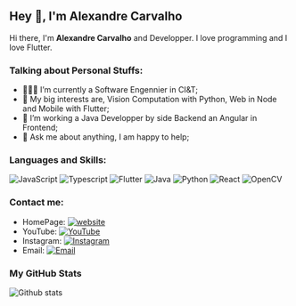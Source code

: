 ## Hey 👋, I'm Alexandre Carvalho

Hi there, I'm **Alexandre Carvalho** and Developper. I love programming and I love Flutter.

### Talking about Personal Stuffs:

- 👨🏽‍💻 I’m currently a Software Engennier in CI&T; 
- 🤔 My big interests are, Vision Computation with Python, Web in Node and Mobile with Flutter;
- 💼 I’m working a Java Developper by side Backend an Angular in Frontend;
- 💬 Ask me about anything, I am happy to help;

### Languages and Skills:

![JavaScript](https://img.shields.io/badge/JavaScript-F7DF1E?style=flat-square&logo=JavaScript&logoColor=white)
![Typescript](https://img.shields.io/badge/Typescript-1575F9?style=flat-square&logo=Typescript&logoColor=white)
![Flutter](https://img.shields.io/badge/Flutter-0078D7?style=flat-square&logo=Flutter&logoColor=white)
![Java](https://img.shields.io/badge/Java-999999?style=flat-square&logo=Java&logoColor=white)
![Python](https://img.shields.io/badge/Python-3776AB?style=flat-square&logo=Python&logoColor=white)
![React](https://img.shields.io/badge/React-007ACC?style=flat-square&logo=React&logoColor=white)
![OpenCV](https://img.shields.io/badge/OpenCV-FA7343?style=flat-square&logo=OpenCV&logoColor=white)

### Contact me:

- HomePage: [![website](https://img.shields.io/badge/alexandrehenrique.com.br-3693F3?style=flat-square&logo=icloud&logoColor=white)](https://alexandrehenrique.com.br)
- YouTube: [![YouTube](https://img.shields.io/badge/@AlexandreH-E6162D?style=flat-square&logo=youtube&logoColor=white)](https://www.youtube.com/channel/UCIH-1TmWqvjF0jkcl0oIflw)
- Instagram: [![Instagram](https://img.shields.io/badge/@ayusuke7-E6752D?style=flat-square&logo=instagram&logoColor=white)](https://instagram.com/ayusuke7)
- Email: [![Email](https://img.shields.io/badge/alexhcb.7392@gmail.com-D14836?style=flat-square&logo=gmail&logoColor=white)](mailto:alexhcb.7392@gmail.com)

### My GitHub Stats

![Github stats](https://github-readme-stats.vercel.app/api?username=ayusuke7&show_icons=true)
